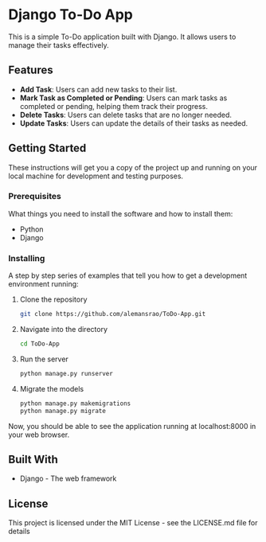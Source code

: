 # Django To-Do App

This is a simple To-Do application built with Django. It allows users to manage their tasks effectively.

## Features

- **Add Task**: Users can add new tasks to their list.
- **Mark Task as Completed or Pending**: Users can mark tasks as completed or pending, helping them track their progress.
- **Delete Tasks**: Users can delete tasks that are no longer needed.
- **Update Tasks**: Users can update the details of their tasks as needed.

## Getting Started

These instructions will get you a copy of the project up and running on your local machine for development and testing purposes.

### Prerequisites

What things you need to install the software and how to install them:

- Python
- Django

### Installing

A step by step series of examples that tell you how to get a development environment running:

1. Clone the repository
    ```bash
    git clone https://github.com/alemansrao/ToDo-App.git
    ```
2. Navigate into the directory
    ```bash
    cd ToDo-App
    ```
3. Run the server
    ```bash
    python manage.py runserver
    ```
4. Migrate the models
    ```bash
    python manage.py makemigrations
    python manage.py migrate
    ```

Now, you should be able to see the application running at localhost:8000 in your web browser.

## Built With

- Django - The web framework


## License

This project is licensed under the MIT License - see the LICENSE.md file for details

